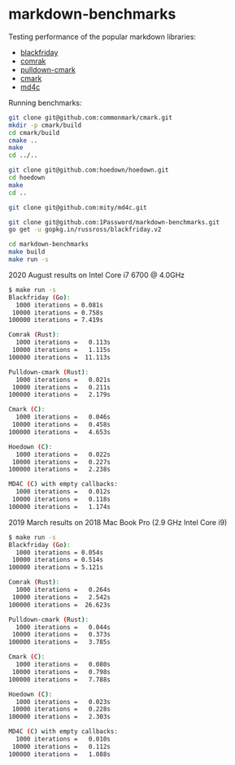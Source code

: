# markdown-benchmarks

Testing performance of the popular markdown libraries:

* [blackfriday](https://github.com/russross/blackfriday)
* [comrak](https://github.com/kivikakk/comrak)
* [pulldown-cmark](https://github.com/raphlinus/pulldown-cmark)
* [cmark](https://github.com/commonmark/cmark)
* [md4c](https://github.com/mity/md4c)

Running benchmarks:

```bash
git clone git@github.com:commonmark/cmark.git
mkdir -p cmark/build
cd cmark/build
cmake ..
make
cd ../..

git clone git@github.com:hoedown/hoedown.git
cd hoedown
make
cd ..

git clone git@github.com:mity/md4c.git

git clone git@github.com:1Password/markdown-benchmarks.git
go get -u gopkg.in/russross/blackfriday.v2

cd markdown-benchmarks
make build
make run -s
```

2020 August results on Intel Core i7 6700 @ 4.0GHz

```bash
$ make run -s
Blackfriday (Go):
  1000 iterations = 0.081s
 10000 iterations = 0.758s
100000 iterations = 7.419s

Comrak (Rust):
  1000 iterations =   0.113s
 10000 iterations =   1.115s
100000 iterations =  11.113s

Pulldown-cmark (Rust):
  1000 iterations =   0.021s
 10000 iterations =   0.211s
100000 iterations =   2.179s

Cmark (C):
  1000 iterations =   0.046s
 10000 iterations =   0.458s
100000 iterations =   4.653s

Hoedown (C):
  1000 iterations =   0.022s
 10000 iterations =   0.227s
100000 iterations =   2.238s

MD4C (C) with empty callbacks:
  1000 iterations =   0.012s
 10000 iterations =   0.118s
100000 iterations =   1.174s
```

2019 March results on 2018 Mac Book Pro (2.9 GHz Intel Core i9)

```bash
$ make run -s
Blackfriday (Go):
  1000 iterations = 0.054s
 10000 iterations = 0.514s
100000 iterations = 5.121s

Comrak (Rust):
  1000 iterations =   0.264s
 10000 iterations =   2.542s
100000 iterations =  26.623s

Pulldown-cmark (Rust):
  1000 iterations =   0.044s
 10000 iterations =   0.373s
100000 iterations =   3.785s

Cmark (C):
  1000 iterations =   0.080s
 10000 iterations =   0.798s
100000 iterations =   7.788s

Hoedown (C):
  1000 iterations =   0.023s
 10000 iterations =   0.228s
100000 iterations =   2.303s

MD4C (C) with empty callbacks:
  1000 iterations =   0.010s
 10000 iterations =   0.112s
100000 iterations =   1.088s
```


